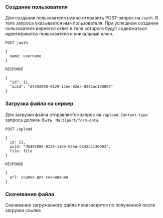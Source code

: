 ### Создание пользователя

Для создания пользователя нужно отправить POST-запрос на ```/auth```. В теле запроса указывается имя пользователя. При успешном создании пользователя вернётся ответ в теле которого будут содержаться идентификатор пользователя и уникальный ключ.
```
POST /auth

{
  name: username
}

RESPONSE 

{
  "id": 11,
  "uuid": "d5492088-0129-11ee-82ea-0242ac130003"
}
```

### Загрузка файла на сервер

Для загрузки файла отправляется запрос на ```/upload```. ```Content-type``` запроса должен быть ``` Multipart/form-data```.

```
POST /upload

{
  id: 11,
  uuid: "d5492088-0129-11ee-82ea-0242ac130003",
  file: file
}

RESPONSE

{
  url: ссылка для скачивания
}

```

### Скачивание файла

Скачивание загруженного файла производится по полученной после загрузки ссылке